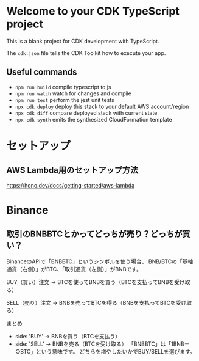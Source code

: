 # Welcome to your CDK TypeScript project

This is a blank project for CDK development with TypeScript.

The `cdk.json` file tells the CDK Toolkit how to execute your app.

## Useful commands

* `npm run build`   compile typescript to js
* `npm run watch`   watch for changes and compile
* `npm run test`    perform the jest unit tests
* `npx cdk deploy`  deploy this stack to your default AWS account/region
* `npx cdk diff`    compare deployed stack with current state
* `npx cdk synth`   emits the synthesized CloudFormation template

# セットアップ

## AWS Lambda用のセットアップ方法

https://hono.dev/docs/getting-started/aws-lambda

# Binance

## 取引のBNBBTCとかってどっちが売り？どっちが買い？

BinanceのAPIで「BNBBTC」というシンボルを使う場合、
BNB/BTCの「基軸通貨（右側）」がBTC、「取引通貨（左側）」がBNBです。

BUY（買い）注文
→ BTCを使ってBNBを買う（BTCを支払ってBNBを受け取る）

SELL（売り）注文
→ BNBを売ってBTCを得る（BNBを支払ってBTCを受け取る）

まとめ
* side: 'BUY' → BNBを買う（BTCを支払う）
* side: 'SELL' → BNBを売る（BTCを受け取る）
「BNBBTC」は「1BNB＝○BTC」という意味です。
どちらを増やしたいかでBUY/SELLを選びます。
